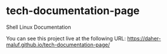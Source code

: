 # tech-documentation-page
Shell Linux Documentation

You can see this project live at the following URL: 
https://daher-maluf.github.io/tech-documentation-page/
